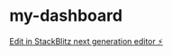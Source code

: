 # my-dashboard

[Edit in StackBlitz next generation editor ⚡️](https://stackblitz.com/~/github.com/hlsitechio/my-dashboard)